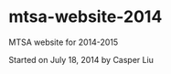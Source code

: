 mtsa-website-2014
=================

MTSA website for 2014-2015

Started on July 18, 2014 by Casper Liu


